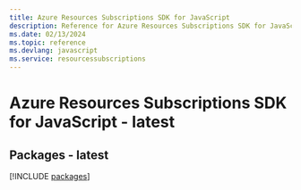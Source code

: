 ```yaml
---
title: Azure Resources Subscriptions SDK for JavaScript
description: Reference for Azure Resources Subscriptions SDK for JavaScript
ms.date: 02/13/2024
ms.topic: reference
ms.devlang: javascript
ms.service: resourcessubscriptions
---
```

# Azure Resources Subscriptions SDK for JavaScript - latest
## Packages - latest
[!INCLUDE [packages](resources-subscriptions-index.md)]